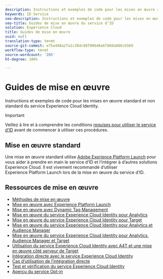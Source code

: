 ```yaml
---
description: Instructions et exemples de code pour les mises en œuvre standard et non standard du service Experience Cloud Identity.
keywords: ID Service
seo-description: Instructions et exemples de code pour les mises en œuvre standard et non standard du service Experience Cloud Identity.
seo-title: Guides de mise en œuvre du service d’ID
solution: Experience Cloud
title: Guides de mise en œuvre
uuid: null
translation-type: tm+mt
source-git-commit: e75a448a2fa1c384c88f00648a6f868a886c6569
workflow-type: tm+mt
source-wordcount: '205'
ht-degree: 100%

---
```



# Guides de mise en œuvre

Instructions et exemples de code pour les mises en œuvre standard et non standard du service Experience Cloud Identity.

>[!IMPORTANT]
>
>Veillez à lire et à comprendre les conditions [requises pour utiliser le service d’ID](../reference/requirements.md) avant de commencer à utiliser ces procédures.

## Mise en œuvre standard

Une mise en œuvre standard utilise [Adobe Exprience Platform Launch](https://docs.adobe.com/content/help/fr-FR/launch/using/overview.html) pour vous aider à prendre en main le service d’ID et l’intégrer à d’autres solutions Experience Cloud. Il est vivement recommandé d’utiliser Experience Platform Launch lors de la mise en œuvre du service d’ID.

## Ressources de mise en œuvre

* [Méthodes de mise en œuvre](implementation-methods.md)
* [Mise en œuvre avec Experience Platform Launch](ecid-implement-with-launch.md)
* [Mise en œuvre avec Dynamic Tag Management](standard.md)
* [Mise en œuvre du service Experience Cloud Identity pour Analytics](setup-analytics.md)
* [Mise en œuvre du service Experience Cloud Identity pour Target](setup-target.md)
* [Mise en œuvre du service Experience Cloud Identity pour Analytics et Audience Manager](setup-aam-analytics.md)
* [Mise en œuvre du service Experience Cloud Identity pour Analytics, Audience Manager et Target](setup-aam-analytics-target.md)
* [Utilisation du service Experience Cloud Identity avec A4T et une mise en œuvre côté serveur de Target](ecid-a4t-target.md)
* [Intégration directe avec le service Experience Cloud Identity](direct-integration.md)
* [Cas d’utilisation de l’intégration directe](direct-integration-examples.md)
* [Test et vérification du service Experience Cloud Identity](test-verify.md)
* [Aperçu du service Opt-in](opt-in-service/optin-overview.md)
